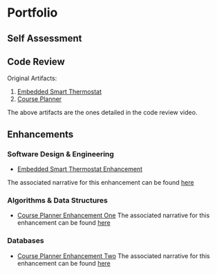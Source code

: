 # Portfolio
## Self Assessment

## Code Review
Original Artifacts:
1. [Embedded Smart Thermostat](https://github.com/Nsilvestro/Nsilvestro.github.io/tree/main/Original%20Artifacts/Artifact%20One/gpiointerrupt_CC3220SF_LAUNCHXL_nortos_gcc)
2. [Course Planner](https://github.com/Nsilvestro/Nsilvestro.github.io/tree/main/Original%20Artifacts/Artifact%20Two/CoursePlanner)

The above artifacts are the ones detailed in the code review video. 
## Enhancements
### Software Design & Engineering
* [Embedded Smart Thermostat Enhancement](https://github.com/Nsilvestro/Nsilvestro.github.io/tree/main/Artifact%20One%20Enhancement/gpiointerrupt_CC3220SF_LAUNCHXL_nortos_gcc)

The associated narrative for this enhancement can be found [here]()
### Algorithms & Data Structures
* [Course Planner Enhancement One](https://github.com/Nsilvestro/Nsilvestro.github.io/tree/main/Artifact%20Two%20Enhancement%20One/CoursePlannerEnhancement.1)
The associated narrative for this enhancement can be found [here]()
### Databases
* [Course Planner Enhancement Two](https://github.com/Nsilvestro/Nsilvestro.github.io/tree/main/Artifact%20Two%20Enhancement%20Two/CoursePlannerEnhancement.2)
The associated narrative for this enhancement can be found [here]()
